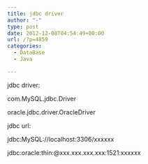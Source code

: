```yaml
---
title: jdbc driver
author: "-"
type: post
date: 2012-12-08T04:54:49+00:00
url: /?p=4859
categories:
  - DataBase
  - Java

---
```

jdbc driver:

com.MySQL.jdbc.Driver

oracle.jdbc.driver.OracleDriver


jdbc url:

jdbc:MySQL://localhost:3306/xxxxxx

jdbc:oracle:thin:@xxx.xxx.xxx.xxx:1521:xxxxxx